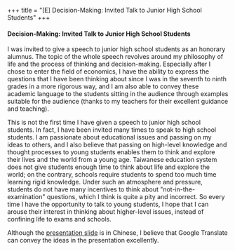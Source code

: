 +++
title = "[E] Decision-Making: Invited Talk to Junior High School Students"
+++

#### Decision-Making: Invited Talk to Junior High School Students

I was invited to give a speech to junior high school students as an honorary alumnus. 
The topic of the whole speech revolves around my philosophy of life and the process of thinking and decision-making. 
Especially after I chose to enter the field of economics, 
I have the ability to express the questions that I have been thinking about 
since I was in the seventh to ninth grades in a more rigorous way, 
and I am also able to convey these academic language to the students sitting in the audience 
through examples suitable for the audience (thanks to my teachers for their excellent guidance and teaching).

This is not the first time I have given a speech to junior high school students. 
In fact, I have been invited many times to speak to high school students.
I am passionate about educational issues and passing on my ideas to others, 
and I also believe that passing on high-level knowledge and thought processes to young students 
enables them to think and explore their lives and the world from a young age. 
Taiwanese education system does not give students enough time to think about life and explore the world; 
on the contrary, schools require students to spend too much time learning rigid knowledge. 
Under such an atmosphere and pressure, 
students do not have many incentives to think about "not-in-the-examination" questions, 
which I think is quite a pity and incorrect. 
So every time I have the opportunity to talk to young students, 
I hope that I can arouse their interest in thinking about higher-level issues, 
instead of confining life to exams and schools.

Although the [presentation slide](https://hackmd.io/@ujkuo/Bkt3NVkps) is in Chinese, 
I believe that Google Translate can convey the ideas in the presentation excellently.
